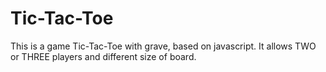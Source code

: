 # Tic-Tac-Toe
This  is a game Tic-Tac-Toe with grave, based on javascript. It allows TWO or THREE players and different size of board.
